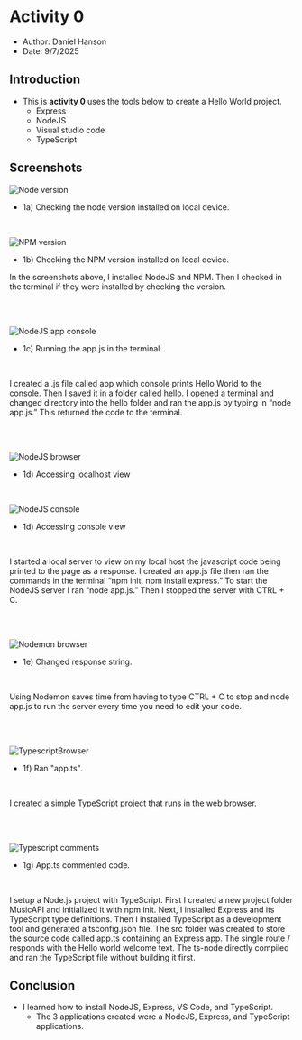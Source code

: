 # Activity 0

- Author: Daniel Hanson
- Date: 9/7/2025

## Introduction

- This is **activity 0** uses the tools below to create a Hello World project.
     - Express
     - NodeJS
     - Visual studio code
     - TypeScript

## Screenshots

![Node version](../activity0/images/nodeVersion.png)
- 1a) Checking the node version installed on local device.

<br>

![NPM version](../activity0/images/npmVersion.png)
- 1b) Checking the NPM version installed on local device.


In the screenshots above, I installed NodeJS and NPM. Then I checked in the terminal if they were installed by checking the version.


<br><br>

![NodeJS app console](../activity0/images/nodeJsAppConsole.png)
- 1c) Running the app.js in the terminal.

<br>

I created a .js file called app which console prints Hello World to the console. Then I saved it in a folder called hello. I opened a terminal and changed directory into the hello folder and ran the app.js by typing in “node app.js.” This returned the code to the terminal. 


<br><br>

![NodeJS browser](../activity0/images/nodeJsAppBrowser.png)
- 1d) Accessing localhost view

<br>

![NodeJS console](../activity0/images/nodeJsAppConsole.png)
- 1d) Accessing console view

<br>

I started a local server to view on my local host the javascript code being printed to the page as a response. I created an app.js file then ran the commands in the terminal “npm init, npm install express.” 
To start the NodeJS server I ran “node app.js.” Then I stopped the server with CTRL + C. 

<br><br>

![Nodemon browser](../activity0/images/nodemonbrowser.png)
- 1e) Changed response string.

<br>

Using Nodemon saves time from having to type CTRL + C to stop and node app.js to run the server every time you need to edit your code. 

<br><br>

![TypescriptBrowser](../activity0/images/typescriptBrowser.png)
- 1f) Ran "app.ts".

<br>

I created a simple TypeScript project that runs in the web browser.  

<br><br>

![Typescript comments](../activity0/images/appTypescriptComments.png)
- 1g) App.ts commented code.

<br>

I setup a Node.js project with TypeScript. First I created a new project folder MusicAPI and initialized it with npm init. Next, I installed Express and its TypeScript type definitions. Then I installed TypeScript as a development tool and generated a tsconfig.json file. The src folder was created to store the source code called app.ts containing an Express app. The single route / responds with the Hello world welcome text. The ts-node directly compiled and ran the TypeScript file without building it first. 

## Conclusion

- I learned how to install NodeJS, Express, VS Code, and TypeScript.
     - The 3 applications created were a NodeJS, Express, and TypeScript applications.